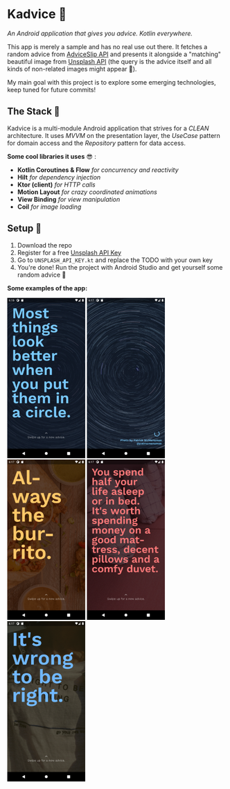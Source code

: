 # Kadvice 🐻
*An Android application that gives you advice. Kotlin everywhere.*

This app is merely a sample and has no real use out there. It fetches a random advice from [AdviceSlip API](https://api.adviceslip.com/) and presents it alongside a "matching" beautiful image from [Unsplash API](https://unsplash.com/developers) (the query is the advice itself and all kinds of non-related images might appear 🙈).

My main goal with this project is to explore some emerging technologies, keep tuned for future commits!

## The Stack 🧠

Kadvice is a multi-module Android application that strives for a *CLEAN* architecture. It uses *MVVM* on the presentation layer, the *UseCase* pattern for domain access and the *Repository* pattern for data access.

**Some cool libraries it uses** 😎  :
 - **Kotlin Coroutines & Flow** *for concurrency and reactivity*
 - **Hilt** *for dependency injection*
 - **Ktor (client)** *for HTTP calls*
 - **Motion Layout** *for crazy coordinated animations*
 - **View Binding** *for view manipulation*
 - **Coil** *for image loading*

## Setup 🔨

 1. Download the repo
 2. Register for a free [Unsplash API Key](https://unsplash.com/developers)
 3. Go to `UNSPLASH_API_KEY.kt` and replace the TODO with your own key
 4. You're done! Run the project with Android Studio and get yourself some random advice 🤗

**Some examples of the app:**

<p float="left">
  <img src="/kadvice-1.png" width="180" />
  <img src="/kadvice-1_1.png" width="180" />
  <img src="/kadvice-2.png" width="180" /> 
  <img src="/kadvice-3.png" width="180" />
  <img src="/kadvice-4.png" width="180" />
</p>
